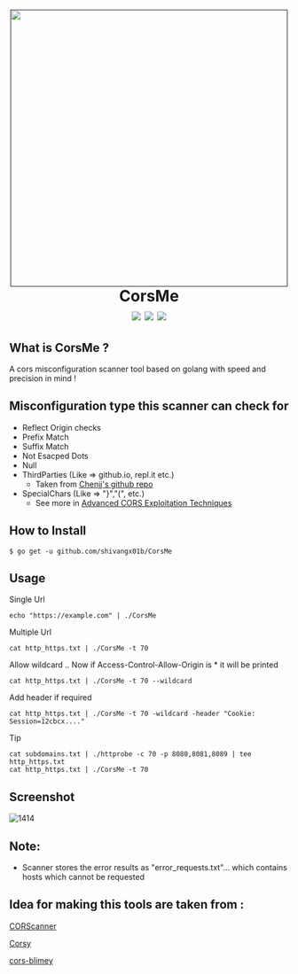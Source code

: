 <h1 align="center">
  <br>
  <a href=""><img src="https://github.com/Shivangx01b/CorsMe/blob/master/static/b.png" alt="" width="500px;"></a>
  <br>
  CorsMe
  <br>
  <img src="https://img.shields.io/github/languages/top/Shivangx01b/CorsMe?style=flat-square">
  <a href="https://goreportcard.com/report/github.com/Shivangx01b/CorsMe"><img src="https://goreportcard.com/badge/github.com/Shivangx01b/CorsMe"></a>
  <a href="https://twitter.com/intent/follow?screen_name=shivangx01b"><img src="https://img.shields.io/twitter/follow/shivangx01b?style=flat-square"></a>
</h1>

## What is CorsMe ?
A cors misconfiguration scanner tool based on golang with speed and precision in mind !

## Misconfiguration type  this scanner can check for

- Reflect Origin checks 
- Prefix Match
- Suffix Match
- Not Esacped Dots
- Null 
- ThirdParties (Like => github.io, repl.it etc.)
  - Taken from [Chenjj's github repo](https://github.com/chenjj/CORScanner/blob/master/origins.json)
- SpecialChars (Like => "}","(", etc.)
  - See more in [Advanced CORS Exploitation Techniques](https://www.corben.io/advanced-cors-techniques/)

## How to Install

```
$ go get -u github.com/shivangx01b/CorsMe
```
## Usage

Single Url
```plain
echo "https://example.com" | ./CorsMe 
```
Multiple Url
```plain
cat http_https.txt | ./CorsMe -t 70
```
Allow wildcard .. Now if Access-Control-Allow-Origin is * it will be printed
```plain
cat http_https.txt | ./CorsMe -t 70 --wildcard
```
Add header if required
```plain
cat http_https.txt | ./CorsMe -t 70 -wildcard -header "Cookie: Session=12cbcx...."
```
Tip
```plain
cat subdomains.txt | ./httprobe -c 70 -p 8080,8081,8089 | tee http_https.txt
cat http_https.txt | ./CorsMe -t 70
```
## Screenshot
![1414](https://github.com/Shivangx01b/CorsMe/blob/master/static/action.png)

## Note:

- Scanner stores the error results as "error_requests.txt"... which contains hosts which cannot be requested

## Idea for making this tools are taken from :
[CORScanner](https://github.com/chenjj/CORScanner)

[Corsy](https://github.com/s0md3v/Corsy)

[cors-blimey](https://github.com/tomnomnom/hacks/tree/master/cors-blimey)
